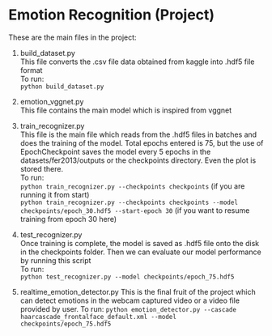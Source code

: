 # Emotion Recognition (Project)
These are the main files in the project:
1. build_dataset.py  </br>
This file converts the .csv file data obtained from kaggle into .hdf5 file format </br>
To run: </br>
     ` python build_dataset.py `
     
2. emotion_vggnet.py </br>
This file contains the main model which is inspired from vggnet </br>

3. train_recognizer.py </br>
This file is the main file which reads from the .hdf5 files in batches and does the training of the model. Total epochs entered is 75, but the use of EpochCheckpoint saves the model every 5 epochs in the datasets/fer2013/outputs or the checkpoints directory. Even the plot is stored there. </br>
To run: </br>
      `python train_recognizer.py --checkpoints checkpoints`        (if you are running it from start) </br>
      `python train_recognizer.py --checkpoints checkpoints --model checkpoints/epoch_30.hdf5 --start-epoch 30`      (if you want to resume training from epoch 30 here) </br>
      
4. test_recognizer.py </br>
Once training is complete, the model is saved as .hdf5 file onto the disk in the checkpoints folder. Then we can evaluate our model performance by running this script </br>
To run: </br>
      `python test_recognizer.py --model checkpoints/epoch_75.hdf5`
      
5. realtime_emotion_detector.py
This is the final fruit of the project which can detect emotions in the webcam captured video or a video file provided by user.
To run:
      `python emotion_detector.py --cascade haarcascade_frontalface_default.xml --model checkpoints/epoch_75.hdf5`

